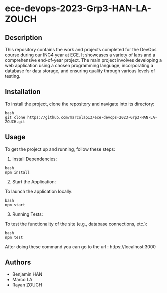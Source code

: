 # ece-devops-2023-Grp3-HAN-LA-ZOUCH

## Description

This repository contains the work and projects completed for the DevOps course during our ING4 year at ECE. It showcases a variety of labs and a comprehensive end-of-year project. The main project involves developing a web application using a chosen programming language, incorporating a database for data storage, and ensuring quality through various levels of testing.

## Installation

To install the project, clone the repository and navigate into its directory:
```
bash
git clone https://github.com/marcolap13/ece-devops-2023-Grp3-HAN-LA-ZOUCH.git
```

## Usage

To get the project up and running, follow these steps:
1. Install Dependencies:
```
bash
npm install
```
2. Start the Application:

To launch the application locally:
```
bash
npm start
```
3. Running Tests:

To test the functionality of the site (e.g., database connections, etc.):
```
bash
npm test
```

After doing these command you can go to the url : https://localhost:3000

## Authors

- Benjamin HAN
- Marco LA
- Rayan ZOUCH

